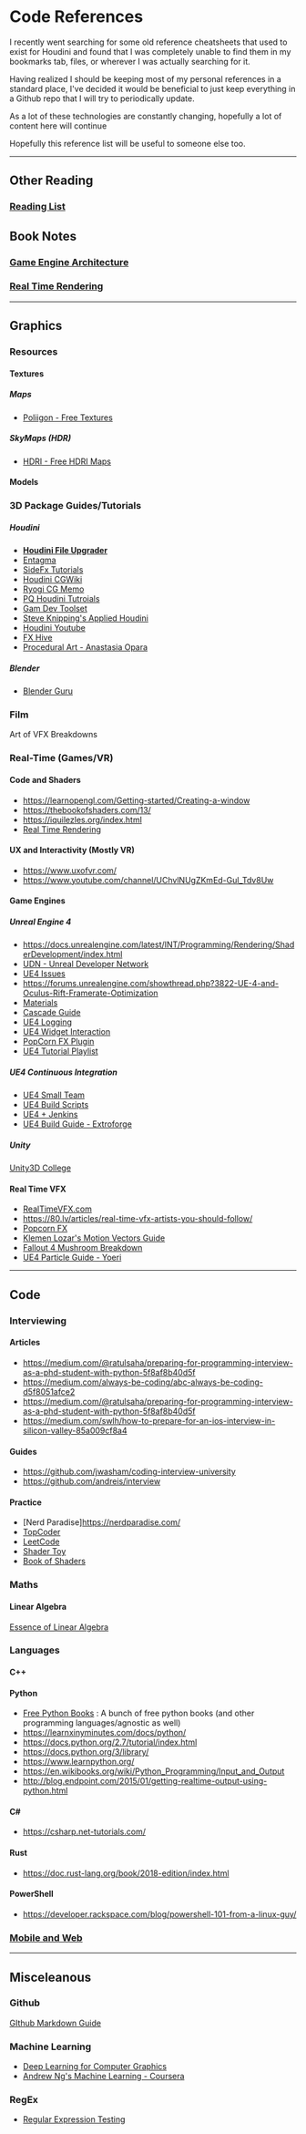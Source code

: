 # Code References

I recently went searching for some old reference cheatsheets that used to exist for Houdini and found that I was completely unable to find them in my bookmarks tab, files, or wherever I was actually searching for it.

Having realized I should be keeping most of my personal references in a standard place,  I've decided it would be beneficial to just keep everything in a Github repo that I will try to periodically update. 

As a lot of these technologies are constantly changing, hopefully a lot of content here will continue 

Hopefully this reference list will be useful to someone else too.

---
## Other Reading
### [Reading List](reading.md)
## Book Notes
### [Game Engine Architecture](notes/game_engine_arch.md)
### [Real Time Rendering](notes/rt_rendering.md)

---
## Graphics
### Resources
#### Textures
##### Maps
- [Poliigon - Free Textures](https://www.poliigon.com/search?category=Streets)
##### SkyMaps (HDR)
- [HDRI - Free HDRI Maps](https://hdrihaven.com/p/about-contact.php)
#### Models
### 3D Package Guides/Tutorials
##### Houdini
- [**Houdini File Upgrader**](https://www.orbolt.com/upgrade-houdini-files)
- [Entagma](http://www.entagma.com/category/tutorials/)
- [SideFx Tutorials](https://www.sidefx.com/tutorials/?title=&user=&categories=&level=2&version=&paid=?title=&user=&categories=&level=2&version=&paid=)
- [Houdini CGWiki](http://www.tokeru.com/cgwiki/?title=Houdini)
- [Ryogi CG Memo](https://sites.google.com/site/fujitarium/Houdini/sop/wrangle)
- [PQ Houdini Tutroials](https://sites.google.com/site/pqhoudinitutorial/home)
- [Gam Dev Toolset](https://www.sidefx.com/tutorials/game-development-toolset-overview/)
- [Steve Knipping's Applied Houdini](http://www.appliedhoudini.com/)
- [Houdini Youtube](https://www.youtube.com/channel/UCegWLyW4CYzph4dYW-gYy0g)
- [FX Hive](https://www.youtube.com/channel/UChjPbw5vMBUTLN0teKEM0BA)
- [Procedural Art - Anastasia Opara](https://www.anastasiaopara.com/blog)

##### Blender
- [Blender Guru](https://www.youtube.com/channel/UCOKHwx1VCdgnxwbjyb9Iu1g)
### Film
Art of VFX
Breakdowns
### Real-Time (Games/VR)
#### Code and Shaders
- https://learnopengl.com/Getting-started/Creating-a-window
- https://thebookofshaders.com/13/
- https://iquilezles.org/index.html
- [Real Time Rendering](http://www.realtimerendering.com/blog/)
#### UX and Interactivity (Mostly VR)
- https://www.uxofvr.com/
- https://www.youtube.com/channel/UChvlNUgZKmEd-Gul_Tdv8Uw



#### Game Engines

##### Unreal Engine 4
- https://docs.unrealengine.com/latest/INT/Programming/Rendering/ShaderDevelopment/index.html
- [UDN - Unreal Developer Network](https://udn.unrealengine.com/)
- [UE4 Issues](https://issues.unrealengine.com/)
- https://forums.unrealengine.com/showthread.php?3822-UE-4-and-Oculus-Rift-Framerate-Optimization
- [Materials](https://wiki.unrealengine.com/Category:Material)
- [Cascade Guide](https://wiki.unrealengine.com/Category:Particle)
- [UE4 Logging](https://wiki.unrealengine.com/Logs,_Printing_Messages_To_Yourself_During_Runtime)
- [UE4 Widget Interaction](https://docs.unrealengine.com/latest/INT/Engine/UMG/HowTo/InWorldWidgetInteraction/index.html)
- [PopCorn FX Plugin](https://github.com/PopcornFX/UE4PopcornFXPlugin)
- [UE4 Tutorial Playlist](https://www.youtube.com/playlist?list=PLZlv_N0_O1gaCL2XjKluO7N2Pmmw9pvhE)

##### UE4 Continuous Integration
- [UE4 Small Team](http://hiderek.com/post/110141158112/unreal-engine-4-and-a-small-team-day-134)
- [UE4 Build Scripts](https://github.com/getsetgames/UE4-Build-Scripts)
- [UE4 + Jenkins](https://github.com/getsetgames/UE4-Build-Scripts)
- [UE4 Build Guide - Extroforge](http://www.extroforge.com/unreal-build-automation-and-deployment-at-extroforge/)

##### Unity

[Unity3D College](https://www.youtube.com/channel/UCX_b3NNQN5bzExm-22-NVVg)


#### Real Time VFX
- [RealTimeVFX.com](https://realtimevfx.com/)
- https://80.lv/articles/real-time-vfx-artists-you-should-follow/
- [Popcorn FX](http://wiki.popcornfx.com/index.php/Particle_tutorials#Editor_tutorials)
- [Klemen Lozar's Motion Vectors Guide](http://www.klemenlozar.com/frame-blending-with-motion-vectors/)
- [Fallout 4 Mushroom Breakdown](https://simonschreibt.de/gat/fallout-4-the-mushroom-case/)
- [UE4 Particle Guide - Yoeri](https://www.youtube.com/channel/UCWfkqFjkMqQp6i-HwpWJ09A)
---
## Code
### Interviewing
#### Articles
- https://medium.com/@ratulsaha/preparing-for-programming-interview-as-a-phd-student-with-python-5f8af8b40d5f
- https://medium.com/always-be-coding/abc-always-be-coding-d5f8051afce2
- https://medium.com/@ratulsaha/preparing-for-programming-interview-as-a-phd-student-with-python-5f8af8b40d5f
- https://medium.com/swlh/how-to-prepare-for-an-ios-interview-in-silicon-valley-85a009cf8a4
#### Guides
- https://github.com/jwasham/coding-interview-university
- https://github.com/andreis/interview
#### Practice
- [Nerd Paradise]https://nerdparadise.com/
- [TopCoder](https://www.topcoder.com/)
- [LeetCode](https://leetcode.com/)
- [Shader Toy](https://www.shadertoy.com/)
- [Book of Shaders](http://editor.thebookofshaders.com/)

### Maths
#### Linear Algebra
[Essence of Linear Algebra](https://www.youtube.com/playlist?list=PLZHQObOWTQDPD3MizzM2xVFitgF8hE_ab)

### Languages
#### C++
#### Python
- [Free Python Books](https://github.com/EbookFoundation/free-programming-books/blob/master/free-programming-books.md#python) : A bunch of free python books (and other programming languages/agnostic as well)
- https://learnxinyminutes.com/docs/python/
- https://docs.python.org/2.7/tutorial/index.html
- https://docs.python.org/3/library/
- https://www.learnpython.org/
- https://en.wikibooks.org/wiki/Python_Programming/Input_and_Output
- http://blog.endpoint.com/2015/01/getting-realtime-output-using-python.html
#### C#
- https://csharp.net-tutorials.com/
#### Rust
- https://doc.rust-lang.org/book/2018-edition/index.html
#### PowerShell
- https://developer.rackspace.com/blog/powershell-101-from-a-linux-guy/
### [Mobile and Web](mobile_web.md)

---
## Misceleanous
### Github
[GIthub Markdown Guide](https://guides.github.com/pdfs/markdown-cheatsheet-online.pdf)
### Machine Learning
- [Deep Learning for Computer Graphics](http://geometry.cs.ucl.ac.uk/dl4g/)
- [Andrew Ng's Machine Learning - Coursera](https://www.coursera.org/learn/machine-learning)

### RegEx
- [Regular Expression Testing](https://regex101.com/r/cM5iO3/2)